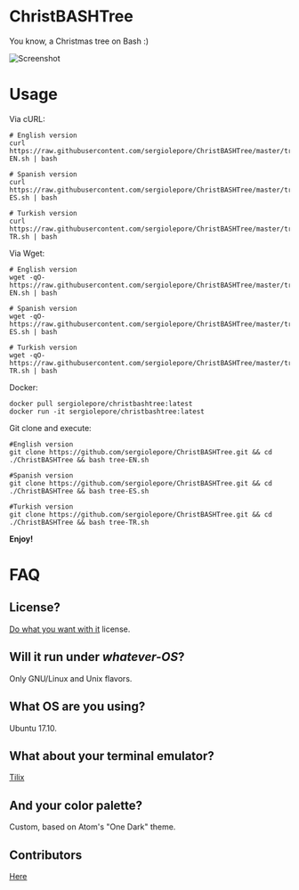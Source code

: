 # ChristBASHTree

You know, a Christmas tree on Bash :)

![Screenshot](./screenshot.png?raw=true)

# Usage

Via cURL:

```
# English version
curl https://raw.githubusercontent.com/sergiolepore/ChristBASHTree/master/tree-EN.sh | bash

# Spanish version
curl https://raw.githubusercontent.com/sergiolepore/ChristBASHTree/master/tree-ES.sh | bash

# Turkish version
curl https://raw.githubusercontent.com/sergiolepore/ChristBASHTree/master/tree-TR.sh | bash
```

Via Wget:

```
# English version
wget -qO- https://raw.githubusercontent.com/sergiolepore/ChristBASHTree/master/tree-EN.sh | bash

# Spanish version
wget -qO- https://raw.githubusercontent.com/sergiolepore/ChristBASHTree/master/tree-ES.sh | bash

# Turkish version
wget -qO- https://raw.githubusercontent.com/sergiolepore/ChristBASHTree/master/tree-TR.sh | bash
```

Docker:

```
docker pull sergiolepore/christbashtree:latest
docker run -it sergiolepore/christbashtree:latest
```

Git clone and execute:

```
#English version
git clone https://github.com/sergiolepore/ChristBASHTree.git && cd ./ChristBASHTree && bash tree-EN.sh

#Spanish version
git clone https://github.com/sergiolepore/ChristBASHTree.git && cd ./ChristBASHTree && bash tree-ES.sh

#Turkish version
git clone https://github.com/sergiolepore/ChristBASHTree.git && cd ./ChristBASHTree && bash tree-TR.sh
```

__Enjoy!__

# FAQ

## License?

[Do what you want with it](./LICENSE) license.

## Will it run under _whatever-OS_?

Only GNU/Linux and Unix flavors.

## What OS are you using?

Ubuntu 17.10.

## What about your terminal emulator?

[Tilix](https://gnunn1.github.io/tilix-web/)

## And your color palette?

Custom, based on Atom's "One Dark" theme.

## Contributors

[Here](https://github.com/sergiolepore/ChristBASHTree/graphs/contributors)
